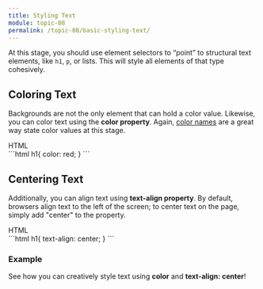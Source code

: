 ```yaml
---
title: Styling Text
module: topic-08
permalink: /topic-08/basic-styling-text/
---
```


<div class="divider-heading"></div>

At this stage, you should use element selectors to “point” to structural text elements, like `h1`, `p`, or lists. This will style all elements of that type cohesively.


## Coloring Text
Backgrounds are not the only element that can hold a color value. Likewise, you can color text using the **color property**. Again, <a href="https://www.w3schools.com/cssref/css_colors.asp" target="_blank">color names</a> are a great way state color values at this stage.

<div class="code-heading">
  <span class="html">HTML</span>
</div>
```html
  h1{
    color: red;
  } 
```


## Centering Text
Additionally, you can align text using **text-align property**. By default, browsers align text to the left of the screen; to center text on the page, simply add "center" to the property.

<div class="code-heading">
  <span class="html">HTML</span>
</div>
```html
  h1{
    text-align: center;
    } 
```


<div class="divider-pg"></div>


### Example
See how you can creatively style text using **color** and **text-align: center**!


<div class="external-embed">
  <p data-height="600" data-theme-id="30567" data-slug-hash="OJXVVrm" data-default-tab="html,result" data-user="retrog4m3r" data-pen-title="Basic HTML Text Styling" class="codepen"></p>
</div>
